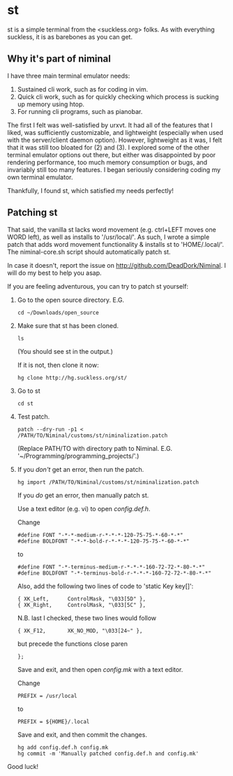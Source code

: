 st
==

st is a simple terminal from the <suckless.org> folks. As with everything suckless, it is as barebones as you can get.

Why it's part of niminal
------------------------

I have three main terminal emulator needs:
1.	Sustained cli work, such as for coding in vim.
2.	Quick cli work, such as for quickly checking which process is sucking up memory using htop.
3.	For running cli programs, such as pianobar.

The first I felt was well-satisfied by urxvt. It had all of the features that I liked, was sufficiently customizable, and lightweight (especially when used with the server/client daemon option). However, lightweight as it was, I felt that it was still too bloated for (2) and (3). I explored some of the other terminal emulator options out there, but either was disappointed by poor rendering performance, too much memory consumption or bugs, and invariably still too many features. I began seriously considering coding my own terminal emulator.

Thankfully, I found st, which satisfied my needs perfectly!

Patching st
-----------

That said, the vanilla st lacks word movement (e.g. ctrl+LEFT moves one WORD left), as well as installs to '/usr/local/'. As such, I wrote a simple patch that adds word movement functionality & installs st to 'HOME/.local/'. The niminal-core.sh script should automatically patch st.

In case it doesn't, report the issue on <http://github.com/DeadDork/Niminal>. I will do my best to help you asap.

If you are feeling adventurous, you can try to patch st yourself:

1.	Go to the open source directory. E.G.

		cd ~/Downloads/open_source

2.	Make sure that st has been cloned.

		ls

	(You should see st in the output.)
	
	If it is not, then clone it now:

		hg clone http://hg.suckless.org/st/

3.	Go to st

		cd st

4.	Test patch.

		patch --dry-run -p1 < /PATH/TO/Niminal/customs/st/niminalization.patch

	(Replace PATH/TO with directory path to Niminal. E.G. '~/Programming/programming_projects/'.)
5.	If you *don't* get an error, then run the patch.

		hg import /PATH/TO/Niminal/customs/st/niminalization.patch

	If you *do* get an error, then manually patch st.

	Use a text editor (e.g. vi) to open *config.def.h*.

	Change 

		#define FONT "-*-*-medium-r-*-*-*-120-75-75-*-60-*-*"
		#define BOLDFONT "-*-*-bold-r-*-*-*-120-75-75-*-60-*-*"

	to

		#define FONT "-*-terminus-medium-r-*-*-*-160-72-72-*-80-*-*"
		#define BOLDFONT "-*-terminus-bold-r-*-*-*-160-72-72-*-80-*-*"

	Also, add the following two lines of code to 'static Key key[]':

		{ XK_Left,      ControlMask, "\033[5D" },
		{ XK_Right,     ControlMask, "\033[5C" },

	N.B. last I checked, these two lines would follow 

		{ XK_F12,       XK_NO_MOD, "\033[24~" },

	but precede the functions close paren

		};

	Save and exit, and then open *config.mk* with a text editor.

	Change

		PREFIX = /usr/local

	to

		PREFIX = ${HOME}/.local

	Save and exit, and then commit the changes.

		hg add config.def.h config.mk
		hg commit -m 'Manually patched config.def.h and config.mk'

Good luck!
